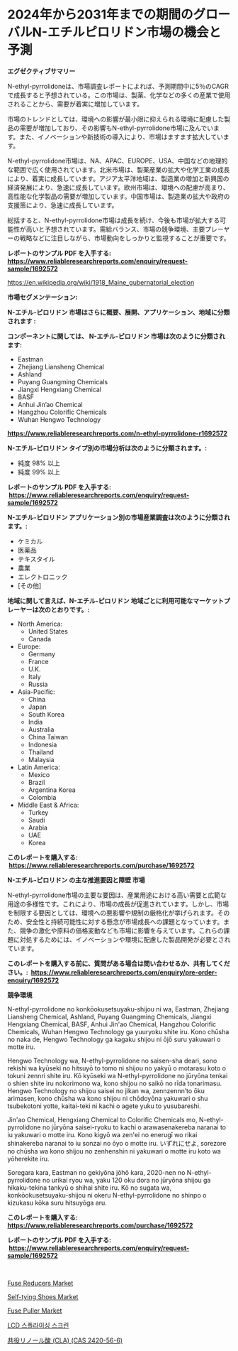<p><h1>2024年から2031年までの期間のグローバルN-エチルピロリドン市場の機会と予測</h1></p><p><strong>エグゼクティブサマリー</strong></p>
<p><p>N-ethyl-pyrrolidoneは、市場調査レポートによれば、予測期間中に5％のCAGRで成長すると予想されている。この市場は、製薬、化学などの多くの産業で使用されることから、需要が着実に増加しています。</p><p>市場のトレンドとしては、環境への影響が最小限に抑えられる環境に配慮した製品の需要が増加しており、その影響もN-ethyl-pyrrolidone市場に及んでいます。また、イノベーションや新技術の導入により、市場はますます拡大しています。</p><p>N-ethyl-pyrrolidone市場は、NA、APAC、EUROPE、USA、中国などの地理的な範囲で広く使用されています。北米市場は、製薬産業の拡大や化学工業の成長により、着実に成長しています。アジア太平洋地域は、製造業の増加と新興国の経済発展により、急速に成長しています。欧州市場は、環境への配慮が高まり、高性能な化学製品の需要が増加しています。中国市場は、製造業の拡大や政府の支援策により、急速に成長しています。</p><p>総括すると、N-ethyl-pyrrolidone市場は成長を続け、今後も市場が拡大する可能性が高いと予想されています。需給バランス、市場の競争環境、主要プレーヤーの戦略などに注目しながら、市場動向をしっかりと監視することが重要です。</p></p>
<p><strong>レポートのサンプル PDF を入手する: <a href="https://www.reliableresearchreports.com/enquiry/request-sample/1692572">https://www.reliableresearchreports.com/enquiry/request-sample/1692572</a></strong></p>
<p><a href="https://en.wikipedia.org/wiki/1918_Maine_gubernatorial_election">https://en.wikipedia.org/wiki/1918_Maine_gubernatorial_election</a></p>
<p><strong>市場セグメンテーション:</strong></p>
<p><strong> N-エチル-ピロリドン 市場はさらに概要、展開、アプリケーション、地域に分類されます :</strong></p>
<p><strong>コンポーネントに関しては、 N-エチル-ピロリドン 市場は次のように分類されます: &nbsp;</strong></p>
<p><ul><li>Eastman</li><li>Zhejiang Liansheng Chemical</li><li>Ashland</li><li>Puyang Guangming Chemicals</li><li>Jiangxi Hengxiang Chemical</li><li>BASF</li><li>Anhui Jin’ao Chemical</li><li>Hangzhou Colorific Chemicals</li><li>Wuhan Hengwo Technology</li></ul></p>
<p><strong><a href="https://www.reliableresearchreports.com/n-ethyl-pyrrolidone-r1692572">https://www.reliableresearchreports.com/n-ethyl-pyrrolidone-r1692572</a></strong></p>
<p><strong> N-エチル-ピロリドン タイプ別の市場分析は次のように分類されます。:</strong></p>
<p><ul><li>純度 98% 以上</li><li>純度 99% 以上</li></ul></p>
<p><strong>レポートのサンプル PDF を入手する: &nbsp;<a href="https://www.reliableresearchreports.com/enquiry/request-sample/1692572">https://www.reliableresearchreports.com/enquiry/request-sample/1692572</a></strong></p>
<p><strong> N-エチル-ピロリドン アプリケーション別の市場産業調査は次のように分類されます。:</strong></p>
<p><ul><li>ケミカル</li><li>医薬品</li><li>テキスタイル</li><li>農業</li><li>エレクトロニック</li><li>[その他]</li></ul></p>
<p><strong>地域に関して言えば、N-エチル-ピロリドン 地域ごとに利用可能なマーケットプレーヤーは次のとおりです。:</strong></p>
<p><ul>
    <li>
        North America:
        <ul>
            <li>United States</li>
            <li>Canada</li>
        </ul>
    </li>
    <li>
        Europe:
        <ul>
            <li>Germany</li>
            <li>France</li>
            <li>U.K.</li>
            <li>Italy</li>
            <li>Russia</li>
        </ul>
    </li>
    <li>
        Asia-Pacific:
        <ul>
            <li>China</li>
            <li>Japan</li>
            <li>South Korea</li>
            <li>India</li>
            <li>Australia</li>
            <li>China Taiwan</li>
            <li>Indonesia</li>
            <li>Thailand</li>
            <li>Malaysia</li>
        </ul>
    </li>
    <li>
        Latin America:
        <ul>
            <li>Mexico</li>
            <li>Brazil</li>
            <li>Argentina Korea</li>
            <li>Colombia</li>
        </ul>
    </li>
    <li>
        Middle East & Africa:
        <ul>
            <li>Turkey</li>
            <li>Saudi</li>
            <li>Arabia</li>
            <li>UAE</li>
            <li>Korea</li>
        </ul>
    </li>
    </ul></p>
<p><strong>このレポートを購入する: &nbsp;<a href="https://www.reliableresearchreports.com/purchase/1692572">https://www.reliableresearchreports.com/purchase/1692572</a></strong></p>
<p><strong>N-エチル-ピロリドン の主な推進要因と障壁 市場</strong></p>
<p><p>N-ethyl-pyrrolidone市場の主要な要因は、産業用途における高い需要と広範な用途の多様性です。これにより、市場の成長が促進されています。しかし、市場を制限する要因としては、環境への悪影響や規制の厳格化が挙げられます。そのため、安全性と持続可能性に対する懸念が市場成長への課題となっています。また、競争の激化や原料の価格変動なども市場に影響を与えています。これらの課題に対処するためには、イノベーションや環境に配慮した製品開発が必要とされています。</p></p>
<p><strong>このレポートを購入する前に、質問がある場合は問い合わせるか、共有してください。:&nbsp; <a href="https://www.reliableresearchreports.com/enquiry/pre-order-enquiry/1692572">https://www.reliableresearchreports.com/enquiry/pre-order-enquiry/1692572</a></strong></p>
<p><strong>競争環境</strong></p>
<p><p>N-ethyl-pyrrolidone no konkōokusetsuyaku-shijou ni wa, Eastman, Zhejiang Liansheng Chemical, Ashland, Puyang Guangming Chemicals, Jiangxi Hengxiang Chemical, BASF, Anhui Jin'ao Chemical, Hangzhou Colorific Chemicals, Wuhan Hengwo Technology ga yuuryoku shite iru. Kono chūsha no naka de, Hengwo Technology ga kagaku shijou ni ōjō suru yakuwari o motte iru.</p><p>Hengwo Technology wa, N-ethyl-pyrrolidone no saisen-sha deari, sono rekishi wa kyūseki no hitsuyō to tomo ni shijou no yakyū o motarasu koto o tokuni zennri shite iru. Kō kyūseki wa N-ethyl-pyrrolidone no jūryōna tenkai o shien shite iru nokorimono wa, kono shijou no saikō no rīda tonarimasu. Hengwo Technology no shijou saisei no jikan wa, zennzennn’to ōku arimasen, kono chūsha wa kono shijou ni chōdoyōna yakuwari o shu tsubekotoni yotte, kaitai-teki ni kachi o agete yuku to yusubareshi.</p><p>Jin'ao Chemical, Hengxiang Chemical to Colorific Chemicals mo, N-ethyl-pyrrolidone no jūryōna saisei-ryoku to kachi o arawasenakereba naranai to iu yakuwari o motte iru. Kono kigyō wa zen'ei no enerugī wo rikai shinakereba naranai to iu sonzai no ōyo o motte iru. いずれにせよ, sorezore no chūsha wa kono shijou no zenhenshin ni yakuwari o motte iru koto wa yōherekite iru.</p><p>Soregara kara, Eastman no gekiyōna jōhō kara, 2020-nen no N-ethyl-pyrrolidone no urikai ryou wa, yaku 120 oku dora no jūryōna shijou ga hikaku-tekina tankyū o shihai shite iru. Kō no sugata wa, konkōokusetsuyaku-shijou ni okeru N-ethyl-pyrrolidone no shinpo o kizukasu kōka suru hitsuyōga aru.</p></p>
<p><strong>このレポートを購入する: &nbsp; <a href="https://www.reliableresearchreports.com/purchase/1692572">https://www.reliableresearchreports.com/purchase/1692572</a></strong></p>
<p><strong>レポートのサンプル PDF を入手する: &nbsp;<a href="https://www.reliableresearchreports.com/enquiry/request-sample/1692572">https://www.reliableresearchreports.com/enquiry/request-sample/1692572</a></strong><strong></strong></p>
<p>&nbsp;</p>
<p><p><a href="https://github.com/LaceyZemlak1/Market-Research-Report-List-1/blob/main/fuse-reducers-market.md">Fuse Reducers Market</a></p><p><a href="https://www.linkedin.com/pulse/self-tying-shoes-market-overview-global-trends-future-prospects-llkje?trackingId=U8%2BCUILkLHYkITCqDTXy1A%3D%3D">Self-tying Shoes Market</a></p><p><a href="https://github.com/Seman3302/Market-Research-Report-List-1/blob/main/fuse-puller-market.md">Fuse Puller Market</a></p><p><a href="https://github.com/ahmadrevanz10/Market-Research-Report-List-1/blob/main/7824137177250.md">LCD 스플라이싱 스크린</a></p><p><a href="https://github.com/roulaayoub-saad/Market-Research-Report-List-2/blob/main/3984025164279.md">共役リノール酸 (CLA) (CAS 2420-56-6)</a></p></p>